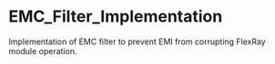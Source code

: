 # EMC_Filter_Implementation
Implementation of EMC filter to prevent EMI from corrupting FlexRay module operation.
